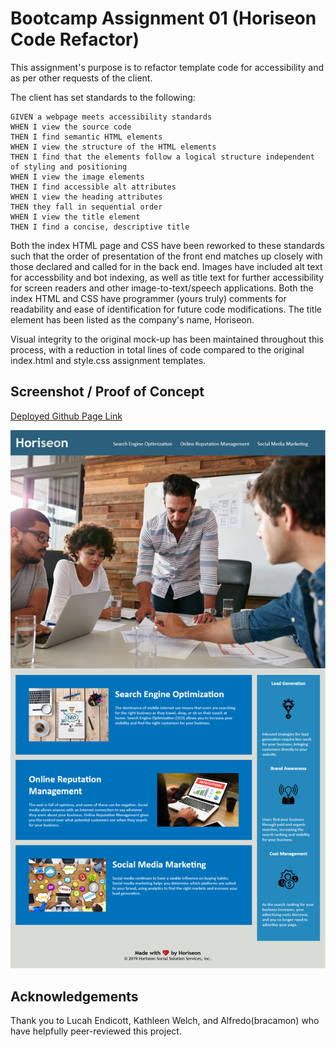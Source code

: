 # Bootcamp Assignment 01 (Horiseon Code Refactor)
This assignment's purpose is to refactor template code for accessibility and as per other requests of the client.

The client has set standards to the following:
```
GIVEN a webpage meets accessibility standards
WHEN I view the source code
THEN I find semantic HTML elements
WHEN I view the structure of the HTML elements
THEN I find that the elements follow a logical structure independent of styling and positioning
WHEN I view the image elements
THEN I find accessible alt attributes
WHEN I view the heading attributes
THEN they fall in sequential order
WHEN I view the title element
THEN I find a concise, descriptive title
```

Both the index HTML page and CSS have been reworked to these standards such that the order of presentation of the front end matches up closely with those declared and called for in the back end. Images have included alt text for accessbility and bot indexing, as well as title text for further accessibility for screen readers and other image-to-text/speech applications. Both the index HTML and CSS have programmer (yours truly) comments for readability and ease of identification for future code modifications. The title element has been listed as the company's name, Horiseon.

Visual integrity to the original mock-up has been maintained throughout this process, with a reduction in total lines of code compared to the original index.html and style.css assignment templates.

## Screenshot / Proof of Concept
[Deployed Github Page Link](https://tongjac.github.io/Bootcamp_Assignment01_Horiseon/)

![image](https://raw.githubusercontent.com/tongjac/Bootcamp_Assignment01_Horiseon/main/demo/Horiseon_Live_Preview_JTong.png)

## Acknowledgements
Thank you to Lucah Endicott, Kathleen Welch, and Alfredo(bracamon) who have helpfully peer-reviewed this project.
